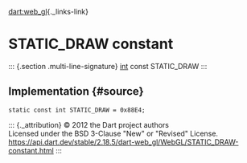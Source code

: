 [dart:web\_gl](../../dart-web_gl/dart-web_gl-library){._links-link}

STATIC\_DRAW constant
=====================

::: {.section .multi-line-signature}
[int](../../dart-core/int-class) const STATIC\_DRAW
:::

Implementation {#source}
--------------

``` {.language-dart data-language="dart"}
static const int STATIC_DRAW = 0x88E4;
```

::: {._attribution}
© 2012 the Dart project authors\
Licensed under the BSD 3-Clause \"New\" or \"Revised\" License.\
<https://api.dart.dev/stable/2.18.5/dart-web_gl/WebGL/STATIC_DRAW-constant.html>
:::
